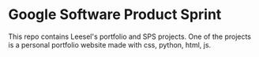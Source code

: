 # Google Software Product Sprint

This repo contains Leesel's portfolio and SPS projects. One of the projects is a personal portfolio website made with css, python, html, js.
